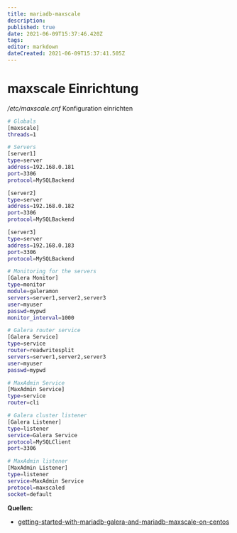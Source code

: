 ```yaml
---
title: mariadb-maxscale
description: 
published: true
date: 2021-06-09T15:37:46.420Z
tags: 
editor: markdown
dateCreated: 2021-06-09T15:37:41.505Z
---
```


# maxscale Einrichtung

_/etc/maxscale.cnf_ Konfiguration einrichten

```sh
# Globals
[maxscale]
threads=1

# Servers
[server1]
type=server
address=192.168.0.181
port=3306
protocol=MySQLBackend

[server2]
type=server
address=192.168.0.182
port=3306
protocol=MySQLBackend

[server3]
type=server
address=192.168.0.183
port=3306
protocol=MySQLBackend

# Monitoring for the servers
[Galera Monitor]
type=monitor
module=galeramon
servers=server1,server2,server3
user=myuser
passwd=mypwd
monitor_interval=1000

# Galera router service
[Galera Service]
type=service
router=readwritesplit
servers=server1,server2,server3
user=myuser
passwd=mypwd

# MaxAdmin Service
[MaxAdmin Service]
type=service
router=cli

# Galera cluster listener
[Galera Listener]
type=listener
service=Galera Service
protocol=MySQLClient
port=3306

# MaxAdmin listener
[MaxAdmin Listener]
type=listener
service=MaxAdmin Service
protocol=maxscaled
socket=default
```

**Quellen:**

* [getting-started-with-mariadb-galera-and-mariadb-maxscale-on-centos](https://mariadb.com/resources/blog/getting-started-with-mariadb-galera-and-mariadb-maxscale-on-centos/)